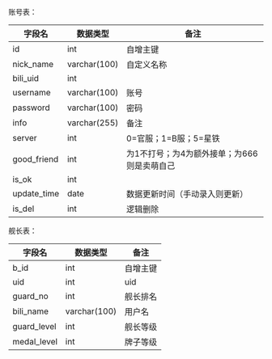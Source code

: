 账号表：

| 字段名         | 数据类型         | 备注                       |
|-------------|--------------|--------------------------|
| id          | int          | 自增主键                     |
| nick_name   | varchar(100) | 自定义名称                    |
| bili_uid    | int          |                          |
| username    | varchar(100) | 账号                       |
| password    | varchar(100) | 密码                       |
| info        | varchar(255) | 备注                       |
| server      | int          | 0=官服；1=B服；5=星铁           |
| good_friend | int          | 为1不打号；为4为额外接单；为666则是卖萌自己 |
| is_ok       | int          |                          |
| update_time | date         | 数据更新时间（手动录入则更新）          |
| is_del      | int          | 逻辑删除                     |

舰长表：

| 字段名         | 数据类型         | 备注   |
|-------------|--------------|------|
| b_id        | int          | 自增主键 |
| uid         | int          | uid  |
| guard_no    | int          | 舰长排名 |
| bili_name   | varchar(100) | 用户名  |
| guard_level | int          | 舰长等级 |
| medal_level | int          | 牌子等级 |
